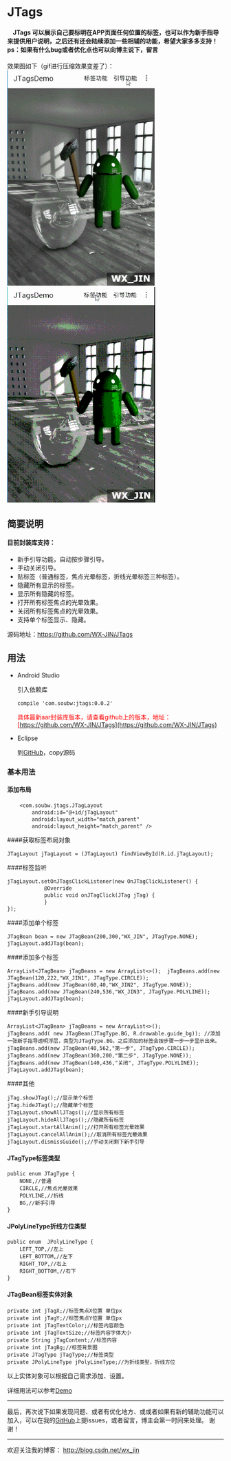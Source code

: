 # JTags
#### &#160;&#160;&#160;&#160;JTags 可以展示自己要标明在APP页面任何位置的标签，也可以作为新手指导来提供用户说明，之后还有还会陆续添加一些相辅的功能，希望大家多多支持！ps：如果有什么bug或者优化点也可以向博主说下，留言
效果图如下（gif进行压缩效果变差了）：
![image](https://github.com/WX-JIN/JTags/blob/master/screenshots/4.gif)
![image](https://github.com/WX-JIN/JTags/blob/master/screenshots/5.gif)
##	简要说明

	
#### 目前封装库支持：

 * 新手引导功能，自动按步骤引导。
 * 手动关闭引导。
 * 贴标签（普通标签，焦点光晕标签，折线光晕标签三种标签）。
 * 隐藏所有显示的标签。
 * 显示所有隐藏的标签。
 * 打开所有标签焦点的光晕效果。
 * 关闭所有标签焦点的光晕效果。
 * 支持单个标签显示、隐藏。
 
源码地址：https://github.com/WX-JIN/JTags

##	用法

 * Android Studio

	引入依赖库
	```
    compile 'com.soubw:jtags:0.0.2'
	```	
	<font color=#ff0000>具体最新aar封装库版本，请查看github上的版本，地址：[https://github.com/WX-JIN/JTags](https://github.com/WX-JIN/JTags)</font>
 * Eclipse

	到[GitHub](https://github.com/WX-JIN/JTags)，copy源码

### 基本用法
#### 添加布局
```
    <com.soubw.jtags.JTagLayout
        android:id="@+id/jTagLayout"
        android:layout_width="match_parent"
        android:layout_height="match_parent" />
```
####获取标签布局对象
```
JTagLayout jTagLayout = (JTagLayout) findViewById(R.id.jTagLayout);
```
####标签监听
```
jTagLayout.setOnJTagsClickListener(new OnJTagClickListener() {
            @Override
            public void onJTagClick(JTag jTag) {
            }
});
```
####添加单个标签
```
JTagBean bean = new JTagBean(200,300,"WX_JIN", JTagType.NONE);
jTagLayout.addJTag(bean);
```
####添加多个标签
```
ArrayList<JTagBean> jTagBeans = new ArrayList<>();  jTagBeans.add(new JTagBean(120,222,"WX_JIN1", JTagType.CIRCLE));
jTagBeans.add(new JTagBean(60,40,"WX_JIN2", JTagType.NONE));
jTagBeans.add(new JTagBean(240,536,"WX_JIN3", JTagType.POLYLINE));
jTagLayout.addJTag(bean);
```
####新手引导说明
```
ArrayList<JTagBean> jTagBeans = new ArrayList<>(); 
jTagBeans.add( new JTagBean(JTagType.BG, R.drawable.guide_bg)); //添加一张新手指导透明浮层，类型为JTagType.BG，之后添加的标签会按步骤一步一步显示出来。
jTagBeans.add(new JTagBean(40,562,"第一步", JTagType.CIRCLE));
jTagBeans.add(new JTagBean(360,200,"第二步", JTagType.NONE));
jTagBeans.add(new JTagBean(140,436,"关闭", JTagType.POLYLINE));
jTagLayout.addJTag(bean);
```
####其他

```
jTag.showJTag();//显示单个标签
jTag.hideJTag();//隐藏单个标签
jTagLayout.showAllJTags();//显示所有标签
jTagLayout.hideAllJTags();//隐藏所有标签
jTagLayout.startAllAnim();//打开所有标签光晕效果
jTagLayout.cancelAllAnim();//取消所有标签光晕效果
jTagLayout.dismissGuide();//手动关闭剩下新手引导
```
#### JTagType标签类型
```
public enum JTagType {
    NONE,//普通
    CIRCLE,//焦点光晕效果
    POLYLINE,//折线
    BG,//新手引导
}
```
#### JPolyLineType折线方位类型
```
public enum  JPolyLineType {
    LEFT_TOP,//左上
    LEFT_BOTTOM,//左下
    RIGHT_TOP,//右上
    RIGHT_BOTTOM,//右下
}
```
#### JTagBean标签实体对象

```
private int jTagX;//标签焦点X位置 单位px
private int jTagY;//标签焦点Y位置 单位px
private int jTagTextColor;//标签内容颜色
private int jTagTextSize;//标签内容字体大小
private String jTagContent;//标签内容
private int jTagBg;//标签背景图
private JTagType jTagType;//标签类型
private JPolyLineType jPolyLineType;//为折线类型，折线方位
```
以上实体对象可以根据自己需求添加、设置。

详细用法可以参考[Demo](https://github.com/WX-JIN/JTags)

----------
最后，再次说下如果发现问题、或者有优化地方、或或者如果有新的辅助功能可以加入，可以在我的[GitHub](https://github.com/WX-JIN/JTags)上提issues，或者留言，博主会第一时间来处理。 谢谢！

----------
欢迎关注我的博客：
http://blog.csdn.net/wx_jin
